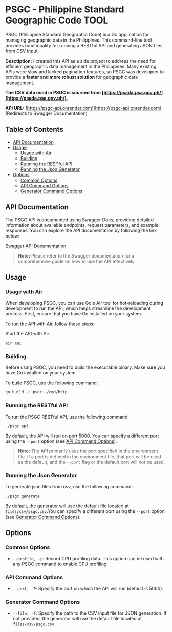 # PSGC - Philippine Standard Geographic Code TOOL

PSGC (Philippine Standard Geographic Code) is a Go application for managing geographic data in the Philippines. This command-line tool provides functionality for running a RESTful API and generating JSON files from CSV input.

**Desctiption:** I created this API as a side project to address the need for efficient geographic data management in the Philippines. Many existing APIs were slow and lacked pagination features, so PSGC was developed to provide a **faster and more robust solution** for geographic data management.

**The CSV data used in PSGC is sourced from [https://psada.psa.gov.ph/](https://psada.psa.gov.ph/).**

**API URL:** [https://psgc-api.onrender.com](https://psgc-api.onrender.com) (Redirects to Swagger Documentation)

## Table of Contents

- [API Documentation](#api-documentation)
- [Usage](#usage)
  - [Usage with Air](#usage-with-air)
  - [Building](#building)
  - [Running the RESTful API](#running-the-restful-api)
  - [Running the Json Generator](#running-the-json-generator)
- [Options](#options)
  - [Common Options](#common-options)
  - [API Command Options](#api-command-options)
  - [Generator Command Options](#generator-command-options)

## API Documentation

The PSGC API is documented using Swagger Docs, providing detailed information about available endpoints, request parameters, and example responses. You can explore the API documentation by following the link below:

[Swagger API Documentation](https://psgc-api.onrender.com/docs/index.html)

> **Note:** Please refer to the Swagger documentation for a comprehensive guide on how to use the API effectively.

## Usage

### Usage with Air

When developing PSGC, you can use Go's Air tool for hot-reloading during development to run the API, which helps streamline the development process. First, ensure that you have Go installed on your system.

To run the API with Air, follow these steps:

Start the API with Air:

```bash
air api
```

### Building

Before using PSGC, you need to build the executable binary. Make sure you have Go installed on your system.

To build PSGC, use the following command:

```bash
go build -o psgc ./cmd/http
```

### Running the RESTful API

To run the PSGC RESTful API, use the following command:

```bash
./psgc api
```

By default, the API will run on port 5000. You can specify a different port using the `--port` option (see [API Command Options](#api-command-options)).

> **Note:** The API primarily uses the port specified in the environment file. If a port is defined in the environment file, that port will be used as the default, and the `--port` flag or the default port will not be used.

### Running the Json Generator

To generate json files from csv, use the following command:

```bash
./psgc generate
```

By default, the generator will use the default file located at `files/csv/psgc.csv`.You can specify a different port using the `--port` option (see [Generator Command Options](#generator-command-options)).

## Options

### Common Options

- `--profile, -p`: Record CPU profiling data. This option can be used with any PSGC command to enable CPU profiling.

### API Command Options

- `--port, -P`: Specify the port on which the API will run (default is 5000).

### Generator Command Options

- `--file, -f`: Specify the path to the CSV input file for JSON generation. If not provided, the generator will use the default file located at `files/csv/psgc.csv`.
